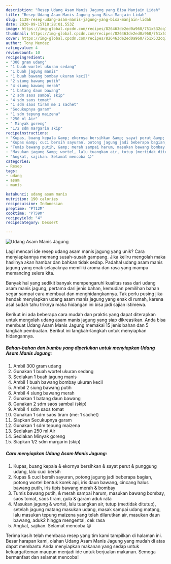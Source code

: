 ```yaml
---
description: "Resep Udang Asam Manis Jagung yang Bisa Manjain Lidah"
title: "Resep Udang Asam Manis Jagung yang Bisa Manjain Lidah"
slug: 1138-resep-udang-asam-manis-jagung-yang-bisa-manjain-lidah
date: 2020-09-15T18:28:01.553Z
image: https://img-global.cpcdn.com/recipes/826463de2ed0a960/751x532cq70/udang-asam-manis-jagung-foto-resep-utama.jpg
thumbnail: https://img-global.cpcdn.com/recipes/826463de2ed0a960/751x532cq70/udang-asam-manis-jagung-foto-resep-utama.jpg
cover: https://img-global.cpcdn.com/recipes/826463de2ed0a960/751x532cq70/udang-asam-manis-jagung-foto-resep-utama.jpg
author: Tony Mendez
ratingvalue: 4
reviewcount: 10
recipeingredient:
- "300 gram udang"
- "1 buah wortel ukuran sedang"
- "1 buah jagung manis"
- "1 buah bawang bombay ukuran kecil"
- "2 siung bawang putih"
- "4 siung bawang merah"
- "1 batang daun bawang"
- "2 sdm saos sambal skip"
- "4 sdm saos tomat"
- "1 sdm saos tiram me 1 sachet"
- "Secukupnya garam"
- "1 sdm tepung maizena"
- "250 ml Air"
- " Minyak goreng"
- "1/2 sdm margarin skip"
recipeinstructions:
- "Kupas, buang kepala &amp; ekornya bersihkan &amp; sayat perut &amp; punggung udang, lalu cuci bersih"
- "Kupas &amp; cuci bersih sayuran, potong jagung jadi beberapa bagian, potong wortel bentuk korek api, iris daun bawang, cincang halus bawang putih, iris tipis bawang merah &amp; bombay"
- "Tumis bawang putih, &amp; merah sampai harum, masukan bawang bombay, saos tomat, saos tiram, gula &amp; garam aduk rata"
- "Masukan jagung &amp; wortel, lalu tuangkan air, tutup (me:tidak ditutup), setelah jagung matang masukan udang, masak sampai udang matang, lalu masukan tepung maizena yang telah dilarutkan air, masukan daun bawang, aduk2 hingga mengental, cek rasa"
- "Angkat, sajikan. Selamat mencoba 😉"
categories:
- Resep
tags:
- udang
- asam
- manis

katakunci: udang asam manis 
nutrition: 190 calories
recipecuisine: Indonesian
preptime: "PT12M"
cooktime: "PT59M"
recipeyield: "4"
recipecategory: Dessert

---
```



![Udang Asam Manis Jagung](https://img-global.cpcdn.com/recipes/826463de2ed0a960/751x532cq70/udang-asam-manis-jagung-foto-resep-utama.jpg)

Lagi mencari ide resep udang asam manis jagung yang unik? Cara menyiapkannya memang susah-susah gampang. Jika keliru mengolah maka hasilnya akan hambar dan bahkan tidak sedap. Padahal udang asam manis jagung yang enak selayaknya memiliki aroma dan rasa yang mampu memancing selera kita.



Banyak hal yang sedikit banyak mempengaruhi kualitas rasa dari udang asam manis jagung, pertama dari jenis bahan, kemudian pemilihan bahan segar sampai cara membuat dan menghidangkannya. Tak perlu pusing jika hendak menyiapkan udang asam manis jagung yang enak di rumah, karena asal sudah tahu triknya maka hidangan ini bisa jadi sajian istimewa.


Berikut ini ada beberapa cara mudah dan praktis yang dapat diterapkan untuk mengolah udang asam manis jagung yang siap dikreasikan. Anda bisa membuat Udang Asam Manis Jagung memakai 15 jenis bahan dan 5 langkah pembuatan. Berikut ini langkah-langkah untuk menyiapkan hidangannya.

<!--inarticleads1-->

##### Bahan-bahan dan bumbu yang diperlukan untuk menyiapkan Udang Asam Manis Jagung:

1. Ambil 300 gram udang
1. Gunakan 1 buah wortel ukuran sedang
1. Sediakan 1 buah jagung manis
1. Ambil 1 buah bawang bombay ukuran kecil
1. Ambil 2 siung bawang putih
1. Ambil 4 siung bawang merah
1. Gunakan 1 batang daun bawang
1. Gunakan 2 sdm saos sambal (skip)
1. Ambil 4 sdm saos tomat
1. Gunakan 1 sdm saos tiram (me: 1 sachet)
1. Siapkan Secukupnya garam
1. Gunakan 1 sdm tepung maizena
1. Sediakan 250 ml Air
1. Sediakan  Minyak goreng
1. Siapkan 1/2 sdm margarin (skip)




<!--inarticleads2-->

##### Cara menyiapkan Udang Asam Manis Jagung:

1. Kupas, buang kepala &amp; ekornya bersihkan &amp; sayat perut &amp; punggung udang, lalu cuci bersih
1. Kupas &amp; cuci bersih sayuran, potong jagung jadi beberapa bagian, potong wortel bentuk korek api, iris daun bawang, cincang halus bawang putih, iris tipis bawang merah &amp; bombay
1. Tumis bawang putih, &amp; merah sampai harum, masukan bawang bombay, saos tomat, saos tiram, gula &amp; garam aduk rata
1. Masukan jagung &amp; wortel, lalu tuangkan air, tutup (me:tidak ditutup), setelah jagung matang masukan udang, masak sampai udang matang, lalu masukan tepung maizena yang telah dilarutkan air, masukan daun bawang, aduk2 hingga mengental, cek rasa
1. Angkat, sajikan. Selamat mencoba 😉




Terima kasih telah membaca resep yang tim kami tampilkan di halaman ini. Besar harapan kami, olahan Udang Asam Manis Jagung yang mudah di atas dapat membantu Anda menyiapkan makanan yang sedap untuk keluarga/teman maupun menjadi ide untuk berjualan makanan. Semoga bermanfaat dan selamat mencoba!
